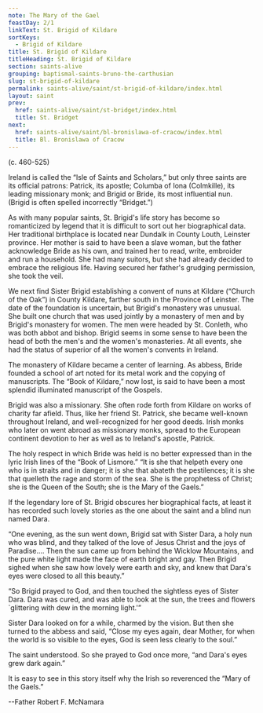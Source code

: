 ```yaml
---
note: The Mary of the Gael
feastDay: 2/1
linkText: St. Brigid of Kildare
sortKeys:
  - Brigid of Kildare
title: St. Brigid of Kildare
titleHeading: St. Brigid of Kildare
section: saints-alive
grouping: baptismal-saints-bruno-the-carthusian
slug: st-brigid-of-kildare
permalink: saints-alive/saint/st-brigid-of-kildare/index.html
layout: saint
prev:
  href: saints-alive/saint/st-bridget/index.html
  title: St. Bridget
next:
  href: saints-alive/saint/bl-bronislawa-of-cracow/index.html
  title: Bl. Bronislawa of Cracow
---
```

(c. 460-525)

Ireland is called the “Isle of Saints and Scholars,” but only three saints are its official patrons: Patrick, its apostle; Columba of Iona (Colmkille), its leading missionary monk; and Brigid or Bride, its most influential nun. (Brigid is often spelled incorrectly “Bridget.”)

As with many popular saints, St. Brigid's life story has become so romanticized by legend that it is difficult to sort out her biographical data. Her traditional birthplace is located near Dundalk in County Louth, Leinster province. Her mother is said to have been a slave woman, but the father acknowledge Bride as his own, and trained her to read, write, embroider and run a household. She had many suitors, but she had already decided to embrace the religious life. Having secured her father's grudging permission, she took the veil.

We next find Sister Brigid establishing a convent of nuns at Kildare (“Church of the Oak”) in County Kildare, farther south in the Province of Leinster. The date of the foundation is uncertain, but Brigid's monastery was unusual. She built one church that was used jointly by a monastery of men and by Brigid's monastery for women. The men were headed by St. Conleth, who was both abbot and bishop. Brigid seems in some sense to have been the head of both the men's and the women's monasteries. At all events, she had the status of superior of all the women's convents in Ireland.

The monastery of Kildare became a center of learning. As abbess, Bride founded a school of art noted for its metal work and the copying of manuscripts. The “Book of Kildare,” now lost, is said to have been a most splendid illuminated manuscript of the Gospels.

Brigid was also a missionary. She often rode forth from Kildare on works of charity far afield. Thus, like her friend St. Patrick, she became well-known throughout Ireland, and well-recognized for her good deeds. Irish monks who later on went abroad as missionary monks, spread to the European continent devotion to her as well as to Ireland's apostle, Patrick.

The holy respect in which Bride was held is no better expressed than in the lyric Irish lines of the “Book of Lismore.” “It is she that helpeth every one who is in straits and in danger; it is she that abateth the pestilences; it is she that quelleth the rage and storm of the sea. She is the prophetess of Christ; she is the Queen of the South; she is the Mary of the Gaels.”

If the legendary lore of St. Brigid obscures her biographical facts, at least it has recorded such lovely stories as the one about the saint and a blind nun named Dara.

“One evening, as the sun went down, Brigid sat with Sister Dara, a holy nun who was blind, and they talked of the love of Jesus Christ and the joys of Paradise.… Then the sun came up from behind the Wicklow Mountains, and the pure white light made the face of earth bright and gay. Then Brigid sighed when she saw how lovely were earth and sky, and knew that Dara's eyes were closed to all this beauty.”

“So Brigid prayed to God, and then touched the sightless eyes of Sister Dara. Dara was cured, and was able to look at the sun, the trees and flowers \`glittering with dew in the morning light.'”

Sister Dara looked on for a while, charmed by the vision. But then she turned to the abbess and said, “Close my eyes again, dear Mother, for when the world is so visible to the eyes, God is seen less clearly to the soul.”

The saint understood. So she prayed to God once more, “and Dara's eyes grew dark again.”

It is easy to see in this story itself why the Irish so reverenced the “Mary of the Gaels.”

\--Father Robert F. McNamara